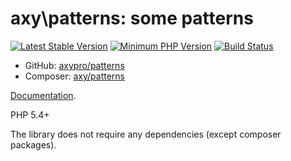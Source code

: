 # axy\patterns: some patterns

[![Latest Stable Version](https://img.shields.io/packagist/v/axy/patterns.svg?style=flat-square)](https://packagist.org/packages/axy/patterns)
[![Minimum PHP Version](https://img.shields.io/badge/php-%3E%3D%205.4-8892BF.svg?style=flat-square)](https://php.net/)
[![Build Status](https://img.shields.io/travis/axypro/patterns/master.svg?style=flat-square)](https://travis-ci.org/axypro/patterns)

* GitHub: [axypro/patterns](https://github.com/axypro/patterns)
* Composer: [axy/patterns](https://packagist.org/packages/axy/patterns)

[Documentation](https://github.com/axypro/patterns/blob/master/doc/README.md).

PHP 5.4+

The library does not require any dependencies (except composer packages).
